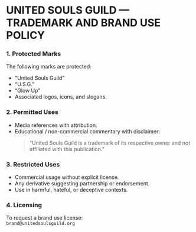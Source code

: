 # UNITED SOULS GUILD — TRADEMARK AND BRAND USE POLICY

### 1. Protected Marks
The following marks are protected:
- “United Souls Guild”
- “U.S.G.”
- “Glow Up”
- Associated logos, icons, and slogans.

### 2. Permitted Uses
- Media references with attribution.
- Educational / non-commercial commentary with disclaimer:
  > “United Souls Guild is a trademark of its respective owner and not affiliated with this publication.”

### 3. Restricted Uses
- Commercial usage without explicit license.
- Any derivative suggesting partnership or endorsement.
- Use in harmful, hateful, or deceptive contexts.

### 4. Licensing
To request a brand use license:  
`brand@unitedsoulsguild.org`
